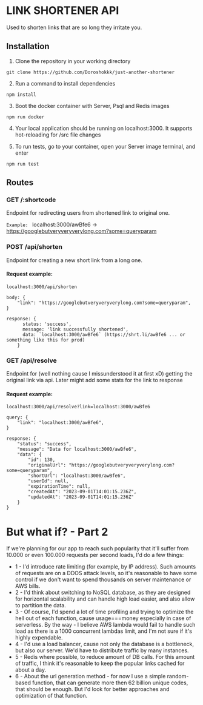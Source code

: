 # LINK SHORTENER API

Used to shorten links that are so long they irritate you.

## Installation

1. Clone the repository in your working directory

```
git clone https://github.com/Doroshokkk/just-another-shortener
```

2. Run a command to install dependencies

```
npm install
```

3. Boot the docker container with Server, Psql and Redis images

```
npm run docker
```

4. Your local application should be running on localhost:3000. It supports hot-reloading for /src file changes

5. To run tests, go to your container, open your Server image terminal, and enter
```
npm run test
```

## Routes

### GET /:shortcode

Endpoint for redirecting users from shortened link to original one.

`Example: `
localhost:3000/awBfe6 -> https://googlebutveryveryverylong.com?some=queryparam


### POST /api/shorten

Endpoint for creating a new short link from a long one.

#### Request example:
`localhost:3000/api/shorten`
```
body: {
    "link": "https://googlebutveryveryverylong.com?some=queryparam",
}
```
```
response: {
      status: 'success',
      message: 'link successfully shortened',
      data: `localhost:3000/awBfe6` (https://shrt.li/awBfe6 ... or something like this for prod)
    }
```


### GET /api/resolve

Endpoint for (well nothing cause I missunderstood it at first xD) getting the original link via api. Later might add some stats for the link to response

#### Request example:
`localhost:3000/api/resolve?link=localhost:3000/awBfe6`
```
query: {
    "link": "localhost:3000/awBfe6",
}
```
```
response: {
    "status": "success",
    "message": "Data for localhost:3000/awBfe6",
    "data": {
        "id": 130,
        "originalUrl": "https://googlebutveryveryverylong.com?some=queryparam",
        "shortUrl": "localhost:3000/awBfe6",
        "userId": null,
        "expirationTime": null,
        "createdAt": "2023-09-01T14:01:15.236Z",
        "updatedAt": "2023-09-01T14:01:15.236Z"
    }
}
```


# But what if? - Part 2
If we're planning for our app to reach such popularity that it'll suffer from 10.000 or even 100.000 requests per second loads, I'd do a few things:
* 1 - I'd introduce rate limiting (for example, by IP address). Such amounts of requests are on a DDOS attack levels, so it's reasonable to have some control if we don't want to spend thousands on server maintenance or AWS bills.
* 2 - I'd think about switching to NoSQL database, as they are designed for horizontal scalability and can handle high load easier, and also allow to partition the data.
* 3 - Of course, I'd spend a lot of time profiling and trying to optimize the hell out of each function, cause usage===money especially in case of serverless. By the way - I believe AWS lambda would fail to handle such load as there is a 1000 concurrent lambdas limit, and I'm not sure if it's highly expendable.
* 4 - I'd use a load balancer, cause not only the database is a bottleneck, but also our server. We'd have to distribute traffic by many instances.
* 5 - Redis where possible, to reduce amount of DB calls. For this amount of traffic, I think it's reasonable to keep the popular links cached for about a day.
* 6 - About the url generation method - for now I use a simple random-based function, that can generate more then 62 billion unique codes, that should be enough. But I'd look for better approaches and optimization of that function.
